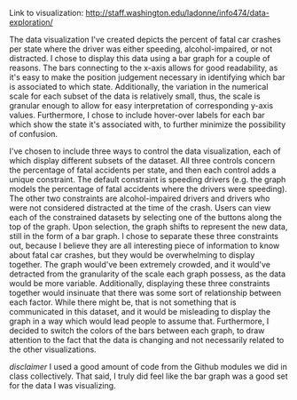 Link to visualization: http://staff.washington.edu/ladonne/info474/data-exploration/

The data visualization I've created depicts the percent of fatal car crashes per state where the driver was either speeding, alcohol-impaired, or not distracted. I chose to display this data using a bar graph for a couple of reasons. The bars connecting to the x-axis allows for good readability, as it's easy to make the position judgement necessary in identifying which bar is associated to which state. Additionally, the variation in the numerical scale for each subset of the data is relatively small, thus, the scale is granular enough to allow for easy interpretation of corresponding y-axis values. Furthermore, I chose to include hover-over labels for each bar which show the state it's associated with, to further minimize the possibility of confusion. 

I've chosen to include three ways to control the data visualization, each of which display different subsets of the dataset. All three controls concern the percentage of fatal accidents per state, and then each control adds a unique constraint. The default constraint is speeding drivers (e.g. the graph models the percentage of fatal accidents where the drivers were speeding). The other two constraints are alcohol-impaired drivers and drivers who were not considered distracted at the time of the crash. Users can view each of the constrained datasets by selecting one of the buttons along the top of the graph. Upon selection, the graph shifts to represent the new data, still in the form of a bar graph. I chose to separate these three constraints out, because I believe they are all interesting piece of information to know about fatal car crashes, but they would be overwhelming to display together. The graph would've been extremely crowded, and it would've detracted from the granularity of the scale each graph possess, as the data would be more variable. Additionally, displaying these three constraints together would insinuate that there was some sort of relationship between each factor. While there might be, that is not something that is communicated in this dataset, and it would be misleading to display the graph in a way which would lead people to assume that. Furthermore, I decided to switch the colors of the bars between each graph, to draw attention to the fact that the data is changing and not necessarily related to the other visualizations.

*disclaimer* I used a good amount of code from the Github modules we did in class collectively. That said, I truly did feel like the bar graph was a good set for the data I was visualizing. 